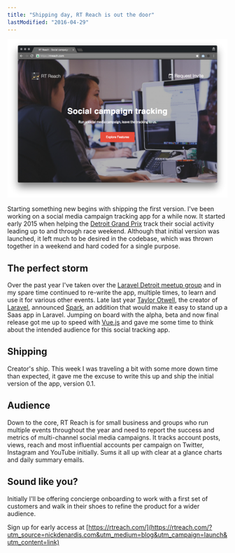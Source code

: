 ```yaml
---
title: "Shipping day, RT Reach is out the door"
lastModified: "2016-04-29"
---
```


[![RT Reach screenshot](/images/rtreach-screenshot-1024x735.png)](https://rtreach.com/?utm_source=nickdenardis.com&utm_medium=blog&utm_campaign=launch&utm_content=image)

Starting something new begins with shipping the first version. I've been working on a social media campaign tracking app for a while now. It started early 2015 when helping the [Detroit Grand Prix](http://detroitgp.com/) track their social activity leading up to and through race weekend. Although that initial version was launched, it left much to be desired in the codebase, which was thrown together in a weekend and hard coded for a single purpose.

## The perfect storm

Over the past year I've taken over the [Laravel Detroit meetup group](http://www.meetup.com/Laravel-Detroit/) and in my spare time continued to re-write the app, multiple times, to learn and use it for various other events. Late last year [Taylor Otwell](https://twitter.com/taylorotwell), the creator of [Laravel](https://laravel.com/), announced [Spark](https://spark.laravel.com/), an addition that would make it easy to stand up a Saas app in Laravel. Jumping on board with the alpha, beta and now final release got me up to speed with [Vue.js](https://vuejs.org/) and gave me some time to think about the intended audience for this social tracking app.

## Shipping

Creator's ship. This week I was traveling a bit with some more down time than expected, it gave me the excuse to write this up and ship the initial version of the app, version 0.1.

## Audience

Down to the core, RT Reach is for small business and groups who run multiple events throughout the year and need to report the success and metrics of multi-channel social media campaigns. It tracks account posts, views, reach and most influential accounts per campaign on Twitter, Instagram and YouTube initially. Sums it all up with clear at a glance charts and daily summary emails.

## Sound like you?

Initially I'll be offering concierge onboarding to work with a first set of customers and walk in their shoes to refine the product for a wider audience.

Sign up for early access at [https://rtreach.com/](https://rtreach.com/?utm_source=nickdenardis.com&utm_medium=blog&utm_campaign=launch&utm_content=link)
